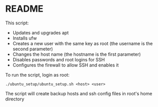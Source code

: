 # README

This script:

* Updates and upgrades apt
* Installs ufw
* Creates a new user with the same key as root (the username is the second parameter)
* Changes the host name (the hostname is the first parameter)
* Disables passwords and root logins for SSH
* Configures the firewall to allow SSH and enables it

To run the script, login as root:
```shell
./ubuntu_setup/ubuntu_setup.sh <host> <user>
```

The script will create backup hosts and ssh config files in root's home directory
